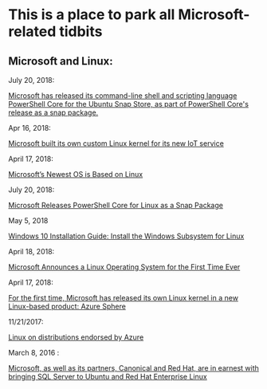 # This is a place to park all Microsoft-related tidbits

## Microsoft and Linux:

July 20, 2018:

[Microsoft has released its command-line shell and scripting language PowerShell Core for the Ubuntu Snap Store, 
as part of PowerShell Core's release as a snap package.](https://www.techrepublic.com/article/microsofts-linux-love-in-continues-as-powershell-core-comes-to-ubuntu-snap-store/)

Apr 16, 2018:

[Microsoft built its own custom Linux kernel for its new IoT service](https://techcrunch.com/2018/04/16/microsoft-built-its-own-custom-linux-kernel-for-its-new-iot-service/)

April 17, 2018:

[Microsoft’s Newest OS is Based on Linux](https://www.omgubuntu.co.uk/2018/04/microsoft-linux-custom-kernel-azure-sphere)

July 20, 2018:

[Microsoft Releases PowerShell Core for Linux as a Snap Package](https://thehackernews.com/2018/07/powershell-core-linux-snap.html)

May 5, 2018

[Windows 10 Installation Guide: Install the Windows Subsystem for Linux](https://docs.microsoft.com/en-us/windows/wsl/install-win10)

April 18, 2018:

[Microsoft Announces a Linux Operating System for the First Time Ever](https://www.extremetech.com/computing/267741-microsoft-announces-a-linux-operating-system-for-the-first-time-ever)

 April 17, 2018:

[For the first time, Microsoft has released its own Linux kernel in a new Linux-based product: Azure Sphere](https://www.zdnet.com/article/microsoft-releases-its-first-linux-product/)

11/21/2017:

[Linux on distributions endorsed by Azure](https://docs.microsoft.com/en-us/azure/virtual-machines/linux/endorsed-distros)

March 8, 2016 :

[Microsoft, as well as its partners, Canonical and Red Hat, are in earnest with bringing SQL Server to Ubuntu and Red Hat Enterprise Linux](https://www.zdnet.com/article/why-has-sql-server-come-to-linux-windows-only-cloud-makes-no-sense/)
